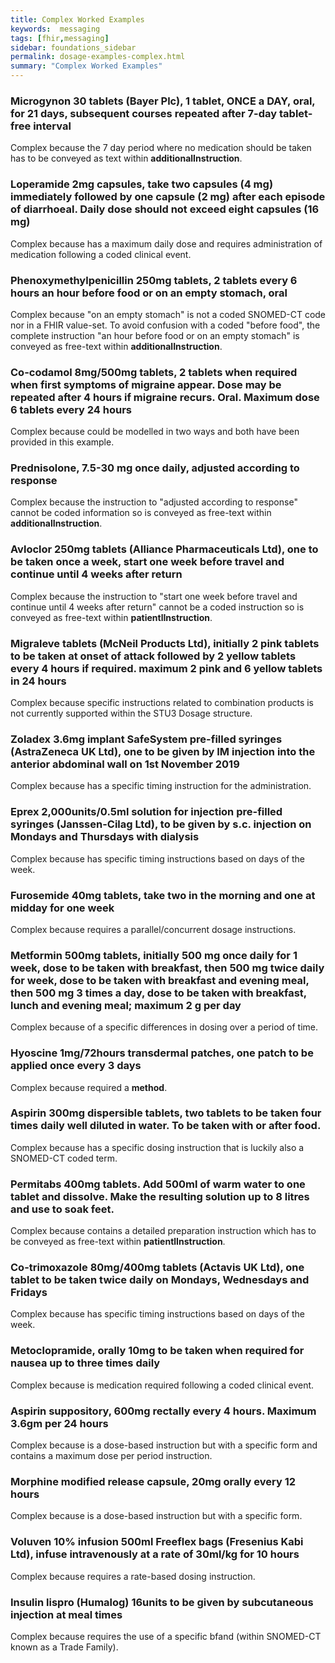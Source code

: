 ```yaml
---
title: Complex Worked Examples
keywords:  messaging
tags: [fhir,messaging]
sidebar: foundations_sidebar
permalink: dosage-examples-complex.html
summary: "Complex Worked Examples"
---
```



### Microgynon 30 tablets (Bayer Plc), 1 tablet, ONCE a DAY, oral, for 21 days, subsequent courses repeated after 7-day tablet-free interval ###

Complex because the 7 day period where no medication should be taken has to be conveyed as text within **additionalInstruction**.

<script src="https://gist.github.com/RobertGoochUK/67a2e1bf88c100ff62aba8467f5f743e.js"></script>

### Loperamide 2mg capsules, take two capsules (4 mg) immediately followed by one capsule (2 mg) after each episode of diarrhoeal. Daily dose should not exceed eight capsules (16 mg) ###

Complex because has a maximum daily dose and requires administration of medication following a coded clinical event.

<script src="https://gist.github.com/RobertGoochUK/c42500071f3a22af8d8b268f9aec7e3c.js"></script>

### Phenoxymethylpenicillin 250mg tablets, 2 tablets every 6 hours an hour before food or on an empty stomach, oral ###

Complex because "on an empty stomach" is not a coded SNOMED-CT code nor in a FHIR value-set. To avoid confusion with a coded "before food", the complete instruction "an hour before food or on an empty stomach" is conveyed as free-text within **additionalInstruction**.

<script src="https://gist.github.com/RobertGoochUK/85954bf963f7d98dfd1c382a36fc689c.js"></script>

### Co-codamol 8mg/500mg tablets, 2 tablets when required when first symptoms of migraine appear. Dose may be repeated after 4 hours if migraine recurs. Oral. Maximum dose 6 tablets every 24 hours ###

Complex because could be modelled in two ways and both have been provided in this example.

<script src="https://gist.github.com/RobertGoochUK/fe839c3b0dc68be679346192d67569bc.js"></script>

### Prednisolone, 7.5-30 mg once daily, adjusted according to response ###

Complex because the instruction to "adjusted according to response" cannot be coded information so is conveyed as free-text within **additionalInstruction**.

<script src="https://gist.github.com/RobertGoochUK/a5d896f2dba7119f98bbdd69be8e3a7f.js"></script>

### Avloclor 250mg tablets (Alliance Pharmaceuticals Ltd), one to be taken once a week, start one week before travel and continue until 4 weeks after return ###

Complex because the instruction to "start one week before travel and continue until 4 weeks after return" cannot be a coded instruction so is conveyed as free-text within **patientlInstruction**.

<script src="https://gist.github.com/RobertGoochUK/4fd01ea1de85d61fb63d8b352b35221e.js"></script>

### Migraleve tablets (McNeil Products Ltd), initially 2 pink tablets to be taken at onset of attack followed by 2 yellow tablets every 4 hours if required. maximum 2 pink and 6 yellow tablets in 24 hours ###

Complex because specific instructions related to combination products is not currently supported within the STU3 Dosage structure.

<script src="https://gist.github.com/RobertGoochUK/ed35e1f7cfb0eea8df8acad2aced3369.js"></script>

### Zoladex 3.6mg implant SafeSystem pre-filled syringes (AstraZeneca UK Ltd), one to be given by IM injection into the anterior abdominal wall on 1st November 2019 ###

Complex because has a specific timing instruction for the administration.

<script src="https://gist.github.com/RobertGoochUK/53c52eb0dd8a7ca7e0535e62e7ce74e0.js"></script>

### Eprex 2,000units/0.5ml solution for injection pre-filled syringes (Janssen-Cilag Ltd), to be given by s.c. injection on Mondays and Thursdays with dialysis ###

Complex because has specific timing instructions based on days of the week.

<script src="https://gist.github.com/RobertGoochUK/f480c7dda3c50f651ffbbcdb7694b272.js"></script>

### Furosemide 40mg tablets, take two in the morning and one at midday for one week ###

Complex because requires a parallel/concurrent dosage instructions. 

<script src="https://gist.github.com/RobertGoochUK/bc29af1df30e9f0b86da1d2224a76b39.js"></script>

### Metformin 500mg tablets, initially 500 mg once daily for 1 week, dose to be taken with breakfast, then 500 mg twice daily for week, dose to be taken with breakfast and evening meal, then 500 mg 3 times a day, dose to be taken with breakfast, lunch and evening meal; maximum 2 g per day ###

Complex because of a specific differences in dosing over a period of time.

<script src="https://gist.github.com/RobertGoochUK/c24aa67aa4e10dfefb95e0623ae989b4.js"></script>

### Hyoscine 1mg/72hours transdermal patches, one patch to be applied once every 3 days ###

Complex because required a **method**. 

<script src="https://gist.github.com/RobertGoochUK/1b9c0c0481221e93f294f1ba9a8bacac.js"></script>

### Aspirin 300mg dispersible tablets, two tablets to be taken four times daily well diluted in water. To be taken with or after food. ###

Complex because has a specific dosing instruction that is luckily also a SNOMED-CT coded term. 

<script src="https://gist.github.com/RobertGoochUK/472df255d63ccd7b0f6116e600248071.js"></script>

### Permitabs 400mg tablets. Add 500ml of warm water to one tablet and dissolve. Make the resulting solution up to 8 litres and use to soak feet. ###

Complex because contains a detailed preparation instruction which has to be conveyed as free-text within **patientlInstruction**.

<script src="https://gist.github.com/RobertGoochUK/397909d95f2f97ba391c13c5820f36ee.js"></script>

### Co-trimoxazole 80mg/400mg tablets (Actavis UK Ltd), one tablet to be taken twice daily on Mondays, Wednesdays and Fridays ###

Complex because has specific timing instructions based on days of the week.

<script src="https://gist.github.com/RobertGoochUK/36e517d24a23bd5b617fcb9ca13f16f8.js"></script>

### Metoclopramide, orally 10mg to be taken when required for nausea up to three times daily ###

Complex because is medication required following a coded clinical event.

<script src="https://gist.github.com/RobertGoochUK/8a3bd9f5bbd25a7cf9ffd23975dbeedf.js"></script>

### Aspirin suppository, 600mg rectally every 4 hours. Maximum 3.6gm per 24 hours ###

Complex because is a dose-based instruction but with a specific form and contains a maximum dose per period instruction.

<script src="https://gist.github.com/RobertGoochUK/12facda56854c648a1c678101c34c965.js"></script>

### Morphine modified release capsule, 20mg orally every 12 hours ###

Complex because is a dose-based instruction but with a specific form.

<script src="https://gist.github.com/RobertGoochUK/0b373b241f7044f937f801232863ee8b.js"></script>

### Voluven 10% infusion 500ml Freeflex bags (Fresenius Kabi Ltd), infuse intravenously at a rate of 30ml/kg for 10 hours ###

Complex because requires a rate-based dosing instruction.

<script src="https://gist.github.com/RobertGoochUK/9be3ce815d05950fd5e87822f2450776.js"></script>

### Insulin lispro (Humalog) 16units to be given by subcutaneous injection at meal times ###

Complex because requires the use of a specific bfand (within SNOMED-CT known as a Trade Family).

<script src="https://gist.github.com/RobertGoochUK/9d73d7c9e6bcba03d0703dd2fb590dea.js"></script>